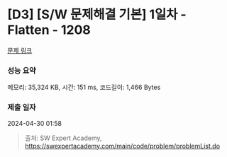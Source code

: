 # [D3] [S/W 문제해결 기본] 1일차 - Flatten - 1208 

[문제 링크](https://swexpertacademy.com/main/code/problem/problemDetail.do?contestProbId=AV139KOaABgCFAYh) 

### 성능 요약

메모리: 35,324 KB, 시간: 151 ms, 코드길이: 1,466 Bytes

### 제출 일자

2024-04-30 01:58



> 출처: SW Expert Academy, https://swexpertacademy.com/main/code/problem/problemList.do